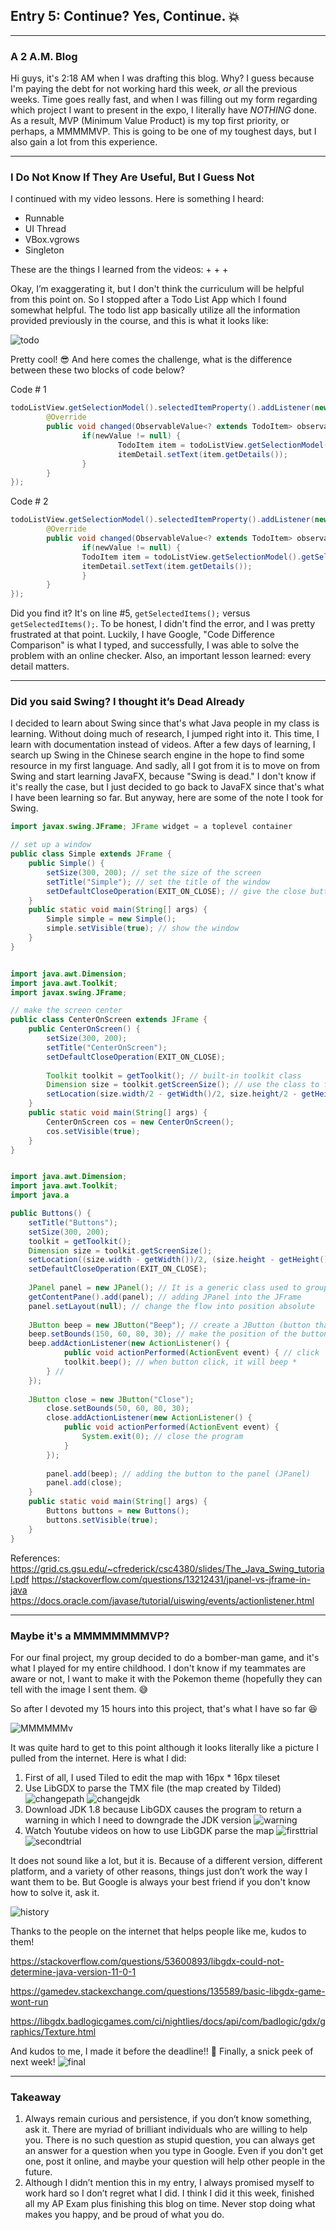
## Entry 5: Continue? Yes, Continue. :collision:
---

### A 2 A.M. Blog

Hi guys, it's 2:18 AM when I was drafting this blog. Why? I guess because I'm paying the debt for not working hard this week, _*or*_ all the previous weeks. Time goes really fast, and when I was filling out my form regarding which project I want to present in the expo, I literally have *NOTHING* done. As a result, MVP (Minimum Value Product) is my top first priority, or perhaps, a MMMMMVP. This is going to be one of my toughest days, but I also gain a lot from this experience.

---

### I Do Not Know If They Are Useful, But I Guess Not

I continued with my video lessons. Here is something I heard:
+ Runnable
+ UI Thread
+ VBox.vgrows
+ Singleton

These are the things I learned from the videos:
+
+
+

Okay, I’m exaggerating it, but I don't think the curriculum will be helpful from this point on. So I stopped after a Todo List App which I found somewhat helpful. The todo list app basically utilize all the information provided previously in the course, and this is what it looks like:

![todo](../start/ToDoList.gif)

Pretty cool! :sunglasses: And here comes the challenge, what is the difference between these two blocks of code below?

Code # 1
```java
todoListView.getSelectionModel().selectedItemProperty().addListener(new ChangeListener<TodoItem>() {
        @Override
        public void changed(ObservableValue<? extends TodoItem> observable, TodoItem oldValue, TodoItem newValue) {
                if(newValue != null) {
                        TodoItem item = todoListView.getSelectionModel().getSelectedItems();
                        itemDetail.setText(item.getDetails());
                }
        }
});
```

Code # 2
```java
todoListView.getSelectionModel().selectedItemProperty().addListener(new ChangeListener<TodoItem>() {
        @Override
        public void changed(ObservableValue<? extends TodoItem> observable, TodoItem oldValue, TodoItem newValue) {
                if(newValue != null) {
                TodoItem item = todoListView.getSelectionModel().getSelectedItem();
                itemDetail.setText(item.getDetails());
                }
        }
});
```

Did you find it? It's on line #5, `getSelectedItems();` versus `getSelectedItems();`. To be honest, I didn't find the error, and I was pretty frustrated at that point. Luckily, I have Google, "Code Difference Comparison" is what I typed, and successfully, I was able to solve the problem with an online checker. Also, an important lesson learned: every detail matters.

---

### Did you said Swing? I thought it’s Dead Already
I decided to learn about Swing since that's what Java people in my class is learning. Without doing much of research, I jumped right into it. This time, I learn with documentation instead of videos. After a few days of learning, I search up Swing in the Chinese search engine in the hope to find some resource in my first language. And sadly, all I got from it is to move on from  Swing and start learning JavaFX, because "Swing is dead." I don't know if it's really the case, but I just decided to go back to JavaFX since that's what I have been learning so far. But anyway, here are some of the note I took for Swing.

```java
import javax.swing.JFrame; JFrame widget = a toplevel container

// set up a window 
public class Simple extends JFrame {
    public Simple() {
        setSize(300, 200); // set the size of the screen
        setTitle("Simple"); // set the title of the window
        setDefaultCloseOperation(EXIT_ON_CLOSE); // give the close button a function 
    }
    public static void main(String[] args) {
        Simple simple = new Simple();
        simple.setVisible(true); // show the window
    }
}


import java.awt.Dimension;
import java.awt.Toolkit;
import javax.swing.JFrame;

// make the screen center
public class CenterOnScreen extends JFrame {
    public CenterOnScreen() {
        setSize(300, 200);
        setTitle("CenterOnScreen");
        setDefaultCloseOperation(EXIT_ON_CLOSE);
        
        Toolkit toolkit = getToolkit(); // built-in toolkit class
        Dimension size = toolkit.getScreenSize(); // use the class to find out the size of user's pc screen
        setLocation(size.width/2 - getWidth()/2, size.height/2 - getHeight()/2); // x,y locations
    }
    public static void main(String[] args) {
        CenterOnScreen cos = new CenterOnScreen();
        cos.setVisible(true);
    }
}


import java.awt.Dimension;
import java.awt.Toolkit;
import java.a

public Buttons() {
    setTitle("Buttons");
    setSize(300, 200);
    toolkit = getToolkit();
    Dimension size = toolkit.getScreenSize();
    setLocation((size.width - getWidth())/2, (size.height - getHeight())/2);
    setDefaultCloseOperation(EXIT_ON_CLOSE);
    
    JPanel panel = new JPanel(); // It is a generic class used to group other Components together* 
    getContentPane().add(panel); // adding JPanel into the JFrame
    panel.setLayout(null); // change the flow into position absolute 
    
    JButton beep = new JButton("Beep"); // create a JButton (button that will result in action when click)
    beep.setBounds(150, 60, 80, 30); // make the position of the button absolute (artifically set the position)
    beep.addActionListener(new ActionListener() {
            public void actionPerformed(ActionEvent event) { // click
            toolkit.beep(); // when button click, it will beep *
        } // 
    });
    
    JButton close = new JButton("Close");
        close.setBounds(50, 60, 80, 30);
        close.addActionListener(new ActionListener() {
            public void actionPerformed(ActionEvent event) {
                System.exit(0); // close the program
            }
        });
    
        panel.add(beep); // adding the button to the panel (JPanel)
        panel.add(close);
    }
    public static void main(String[] args) {
        Buttons buttons = new Buttons();
        buttons.setVisible(true);
    }
}
```
[Also, let's heard other's opinion on Swing]:https://www.reddit.com/r/java/comments/49kl35/is_java_swing_dead/

References:
https://grid.cs.gsu.edu/~cfrederick/csc4380/slides/The_Java_Swing_tutorial.pdf
https://stackoverflow.com/questions/13212431/jpanel-vs-jframe-in-java
https://docs.oracle.com/javase/tutorial/uiswing/events/actionlistener.html

--- 

### Maybe it's a MMMMMMMMVP?
For our final project, my group decided to do a bomber-man game, and it's what I played for my entire childhood. I don't know if my teammates are aware or not, I want to make it with the Pokemon theme (hopefully they can tell with the image I sent them. :sweat_smile:

So after I devoted my 15 hours into this project, that's what I have so far :satisfied:

![MMMMMMv](../start/successmap.gif)
 
It was quite hard to get to this point although it looks literally like a picture I pulled from the internet. Here is what I did:
1. First of all, I used Tiled to edit the map with 16px * 16px tileset
2. Use LibGDX to parse the TMX file (the map created by Tilded)
![changepath](../start/changepath.gif)
![changejdk](../start/changejdk.gif)
3. Download JDK 1.8 because LibGDX causes the program to return a warning in which I need to downgrade the JDK version
![warning](../start/warning.gif)
4. Watch Youtube videos on how to use LibGDK parse the map
![firsttrial](../start/firsttrial.gif)
![secondtrial](../start/secondtrial.gif)

It does not sound like a lot, but it is. Because of a different version, different platform, and a variety of other reasons, things just don’t work the way I want them to be. But Google is always your best friend if you don't know how to solve it, ask it.

![history](../start/history.gif)

Thanks to the people on the internet that helps people like me, kudos to them! 

https://stackoverflow.com/questions/53600893/libgdx-could-not-determine-java-version-11-0-1

https://gamedev.stackexchange.com/questions/135589/basic-libgdx-game-wont-run

https://libgdx.badlogicgames.com/ci/nightlies/docs/api/com/badlogic/gdx/graphics/Texture.html 

And kudos to me, I made it before the deadline!! :confetti_ball:
Finally, a snick peek of next week!
![final](../start/final.gif)

---


### Takeaway
1. Always remain curious and persistence, if you don’t know something, ask it. There are myriad of brilliant individuals who are willing to help you. There is no such question as stupid question, you can always get an answer for a question when you type in Google. Even if you don't get one, post it online, and maybe your question will help other people in the future.
2. Although I didn’t mention this in my entry, I always promised myself to work hard so I don’t regret what I did. I think I did it this week, finished all my AP Exam plus finishing this blog on time. Never stop doing what makes you happy, and be proud of what you do.














